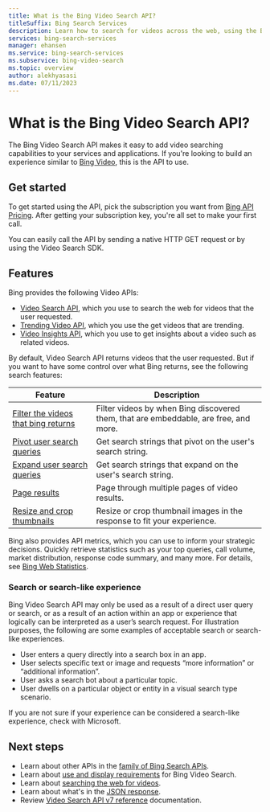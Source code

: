 ```yaml
---
title: What is the Bing Video Search API?
titleSuffix: Bing Search Services
description: Learn how to search for videos across the web, using the Bing Video Search API.
services: bing-search-services
manager: ehansen
ms.service: bing-search-services
ms.subservice: bing-video-search
ms.topic: overview
author: alekhyasasi
ms.date: 07/11/2023
---
```

# What is the Bing Video Search API?

The Bing Video Search API makes it easy to add video searching capabilities to your services and applications.  If you're looking to build an experience similar to [Bing Video](https://www.bing.com/videos), this is the API to use.

## Get started

To get started using the API, pick the subscription you want from <a href="https://aka.ms/bingsearchapipricing" target="_blank">Bing API Pricing</a>. After getting your subscription key, you're all set to make your first call.

You can easily call the API by sending a native HTTP GET request or by using the Video Search SDK.

## Features  

Bing provides the following Video APIs:

- [Video Search API](how-to/get-videos.md), which you use to search the web for videos that the user requested.
- [Trending Video API](how-to/trending-videos.md), which you use the get videos that are trending.
- [Video Insights API](how-to/video-insights.md), which you use to get insights about a video such as related videos.

By default, Video Search API returns videos that the user requested. But if you want to have some control over what Bing returns, see the following search features:

|Feature|Description
|-|-
|[Filter the videos that bing returns](how-to/get-videos.md#filter-the-videos-that-bing-returns)|Filter videos by when Bing discovered them, that are embeddable, are free, and more.
|[Pivot user search queries](how-to/search-response.md#using-pivot-queries)|Get search strings that pivot on the user's search string.
|[Expand user search queries](how-to/search-response.md#using-expanded-queries)|Get search strings that expand on the user's search string.
|[Page results](../bing-web-search/page-results.md)|Page through multiple pages of video results.
|[Resize and crop thumbnails](../bing-web-search/resize-and-crop-thumbnails.md)|Resize or crop thumbnail images in the response to fit your experience.

Bing also provides API metrics, which you can use to inform your strategic decisions. Quickly retrieve statistics such as your top queries, call volume, market distribution, response code summary, and many more. For details, see [Bing Web Statistics](../bing-web-search/bing-web-stats.md).

### Search or search-like experience

Bing Video Search API may only be used as a result of a direct user query or search, or as a result of an action within an app or experience that logically can be interpreted as a user’s search request. For illustration purposes, the following are some examples of acceptable search or search-like experiences.

- User enters a query directly into a search box in an app.
- User selects specific text or image and requests “more information” or “additional information”.
- User asks a search bot about a particular topic.
- User dwells on a particular object or entity in a visual search type scenario.

If you are not sure if your experience can be considered a search-like experience, check with Microsoft.

## Next steps

- Learn about other APIs in the [family of Bing Search APIs](../bing-web-search/bing-api-comparison.md).
- Learn about [use and display requirements](../bing-web-search/use-display-requirements.md) for Bing Video Search.  
- Learn about [searching the web for videos](how-to/get-videos.md).
- Learn about what's in the [JSON response](how-to/search-response.md).
- Review [Video Search API v7 reference](reference/endpoints.md) documentation.  
